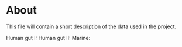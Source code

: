 # About 

This file will contain a short description of the data used in the project.

Human gut I:
Human gut II:
Marine: